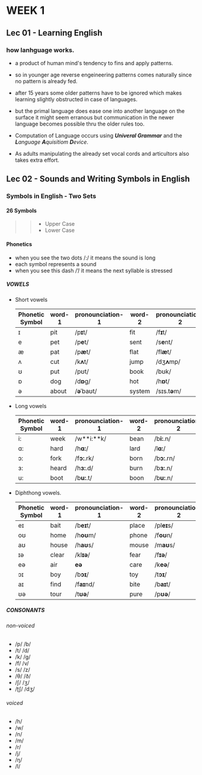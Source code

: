 # WEEK 1

## Lec 01 - Learning English

### how lanhguage works.
+ a product of human mind's tendency to fins and apply patterns.
+ so
 in younger age
 reverse engeineering patterns comes naturally
 since no pattern is already fed.
+ after 15 years some older patterns have to be ignored which makes learning slightly obstructed in case of languages.
+ but the primal language does ease one into another language
 on the surface it might seem erranous
 but communication in the newer language becomes possible thru the older rules too.

+ Computation of Language occurs using  ***Univeral Grammar*** and the ***L**anguage **A**quisitiom **D**evice*.
+ As adults
 manipulating the already set vocal cords and articultors also takes extra effort.

## Lec 02 - Sounds and Writing Symbols in English

### Symbols in English - Two Sets
#### 26 Symbols
>>+ Upper Case
>>+ Lower Case

#### Phonetics

+ when you see the two dots /:/ it means the sound is long
+ each symbol represents a sound
+ when you see this dash /’/ it means the next syllable is stressed

##### VOWELS
+ Short vowels

	|Phonetic Symbol|word-1|pronounciation-1|word-2|pronounciation-2|word-3|pronounciation-3         |word-4|pronounciation-4             |word-5|pronounciation-5|
	|-- | --- | --- | --- | --- | --- | --- | --- | --- | --- | --- |
	| ɪ|	                pit |/p**ɪ**t/|fit       |/f**ɪ**t/  |pick           |/p**ɪ**k/|difficult |/ˈd**ɪ**.f**ɪ**.kəlt/|sick     |/s**ɪ**k/  |
	| e|	            pet |/p**e**t/|sent       |/s**e**nt/ |attention  |/əˈt**e**n.ʃən/|neck|/n**e**k/|mess|/m**e**s/ |
	| æ|	            pat |/p**æ**t/     |flat       |/fl**æ**t/|family   |/ˈf**æ**.mə.li/|cap  |/k **æ**p/|back      |/b**æ**k/ |
	| ʌ|	            cut |/k**ʌ**t/     |jump      |/dʒ**ʌ**mp/|cover    |/ˈk**ʌ**.vər/|luck |/l**ʌ**k/|fuss      |/f**ʌ**s/ |
	| ʊ|	            put |/pʊt/         |book           |/bʊk/ |cushion  |/ˈkʊ.ʃən/            |about       |/əˈba**ʊ**t/|good   |/g**ʊ**d/   |
	| ɒ|	            dog |/d**ɒ**g/     |hot        |/h**ɒ**t/ |hospital |/ˈh**ɒ**s.pɪ.təl/    |sock         |/s**ɒ**k/|boss |/b**ɒ**s/      |
	| ə|	          about |/**ə**ˈbaʊt/  |system   |/sɪs.t**ə**m/|complete |/k**ə**mˈpliːt/|    difficult |/ˈdɪ.fɪ.k**ə**lt/       |cover   |/ˈkʌ.v**ə**r/|

+ Long vowels

	|Phonetic Symbol|word-1|pronounciation-1|word-2|pronounciation-2|word-3|pronounciation-3 |word-4|pronounciation-4 |word-5|pronounciation-5|
	|-- | --- | --- | --- | --- | --- | --- | --- | --- | --- | --- |
	| i:|	             week |/w**i:**k/ |bean |/b**i:**.n/ |deem    |/d**i:**.m/   |feet  |/f**i:**.t/     |media |/ˈm**iː**.di.jə/           |
	| ɑ:|	             hard |/h**ɑ:**/ |lard  |/l**ɑ:**/ |card      |/k**ɑ:**/|laugh |/l**ɑ:**.f/    |article |/**ɑː**.tɪ.kəl/      |
	| ɔ:|	             fork | /f**ɔ:**.rk/ |born   |/b**ɔ:**.rn/ |torn|/t**ɔ:**.rn/|walk|/w**ɔ:**.k/|August|/**ɔː**.ˈɡʌst/       |
	| ɜ:|	             heard |/h**ɜ:**.d/ |burn |/b**ɜ:**.n/ |turn      |/t**ɜ:**.n/|word |/w**ɜ:**.d/|surface|/ˈs**ɜː**.fɪs       |
	| u:|                boot |/b**u:**.t/ |boon |/b**u:**.n/ |moon      |/m**u:**.n/|group |/gr**u:**.p/   |beautiful |/ˈbj**uː**.tɪ.fəl/ |
+ Diphthong vowels.

	|Phonetic Symbol|word-1|pronounciation-1|word-2|pronounciation-2|word-3|pronounciation-3|word-4|pronounciation-4|word-5|pronounciation-5|
	|-- | --- | --- | --- | --- | --- | --- | --- | --- | --- | --- |
	|eɪ|	            bait |/b**eɪ**t/| place |/pl**eɪ**s/|late |/l**eɪ**t/|dangerous |/ˈd**eɪ**n.dʒə.rəs/| |
	| oʊ|	            home |/h**oʊ**m/|phone |/f**oʊ**n/|global |/ˈɡl**oʊ**.bəl/| |
	| aʊ|	          house |/h**aʊ**s/| mouse |/m**aʊ**s/|brown |/br**aʊ**n/|accountant |/əˈk**aʊ**n.t̬ənt/| |
	| ɪə|	            clear |/kl**ɪə**/|fear    |/f**ɪə**/|career |/kəˈr**ɪə**/| |
	| eə|	           air |**eə**| care |/k**eə**/|wear| /w**eə**/|  declare| /dɪˈkl**eə**/|
	| ɔɪ|	             boy |/b**ɔɪ**/|toy |/t**ɔɪ**/|enjoyable |/ɪnˈdʒ**ɔɪ**.jə.bəl/||
	| aɪ|	             find |/f**aɪ**nd/| bite|/b**aɪ**t/| tiger  |/ˈt**aɪ**.ɡə/||
	| ʊə|	     tour |/t**ʊə**/ | pure |/p**ʊə**/|  mature |/məˈtʃ**ʊə**/ ||


##### CONSONANTS
###### non-voiced
+ /p/ /b/
+ /t/ /d/
+ /k/ /g/
+ /f/ /v/
+ /s/ /z/
+ /θ/ /ð/
+ /ʃ/ /ʒ/
+ /ʈʃ/ /dʒ/
###### voiced
+ /h/
+ /w/
+ /n/
+ /m/
+ /r/
+ /j/
+ /ŋ/
+ /l/